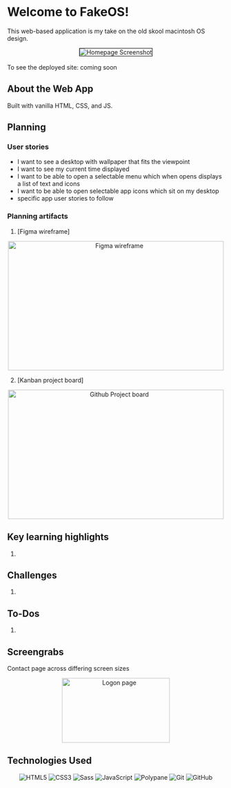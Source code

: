 # Welcome to FakeOS!

This web-based application is my take on the old skool macintosh OS design.

<div align="center">

  <img src="" alt="Homepage Screenshot" style="border: 1px solid black">

</div>
 
 <br>
To see the deployed site: coming soon

## About the Web App

Built with vanilla HTML, CSS, and JS.

## Planning

### User stories

- I want to see a desktop with wallpaper that fits the viewpoint
- I want to see my current time displayed
- I want to be able to open a selectable menu which when opens displays a list of text and icons
- I want to be able to open selectable app icons which sit on my desktop
- specific app user stories to follow

### Planning artifacts

1. [Figma wireframe]

<div align="center">
 <img src="" title="Figma wireframe" width="500" height="300">
 </div>

2. [Kanban project board]

<div align="center">
 <img src="" title="Github Project board" width="500" height="300">
 </div>

## Key learning highlights

1.

## Challenges

1.

## To-Dos

1.

## Screengrabs

Contact page across differing screen sizes

<div align="center">
<img src="./assets/images/polypane.png" title="Logon page" width="250" height="150"> 
</div>

<div align="left">

## Technologies Used

<div align="center">

![HTML5](https://img.shields.io/badge/-HTML5-05122A?style=flat&logo=html5)
![CSS3](https://img.shields.io/badge/-CSS3-05122A?style=flat&logo=css3)
![Sass](https://img.shields.io/badge/-Sass-05122A?style=flat&logo=sass)
![JavaScript](https://img.shields.io/badge/-JavaScript-05122A?style=flat&logo=javascript)
![Polypane](https://img.shields.io/badge/-Polypane-05122A?style=flat&logo=polypane)
![Git](https://img.shields.io/badge/-Git-05122A?style=flat&logo=git)
![GitHub](https://img.shields.io/badge/-GitHub-05122A?style=flat&logo=github)

</div>

</div>
